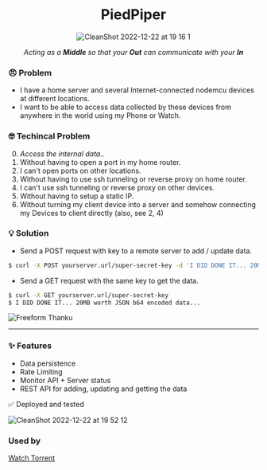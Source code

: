 

<div align="center">

  # PiedPiper     
  
  ![CleanShot 2022-12-22 at 19 16 1](https://user-images.githubusercontent.com/43297314/209246647-00a1a89d-9ba8-4abc-9de2-86a3a2a42dfa.png)

_Acting as a **Middle** so that your **Out** can communicate with your **In**_

</div>



### 😠 Problem

- I have a home server and several Internet-connected nodemcu devices at different locations.
- I want to be able to access data collected by these devices from anywhere in the world using my Phone or Watch.

### 🤓 Techincal Problem

0. _Access the internal data.._
1. Without having to open a port in my home router.
2. I can't open ports on other locations.
3. Without having to use ssh tunneling or reverse proxy on home router.
4. I can't use ssh tunneling or reverse proxy on other devices.
5. Without having to setup a static IP.
6. Without turning my client device into a server and somehow connecting my Devices to client directly (also, see 2, 4)

### 💡 Solution

- Send a POST request with key to a remote server to add / update data.

```sh
$ curl -X POST yourserver.url/super-secret-key -d 'I DID DONE IT... 20MB worth JSON b64 encoded data...'
```

- Send a GET request with the same key to get the data.

```sh
$ curl -X GET yourserver.url/super-secret-key
$ I DID DONE IT... 20MB worth JSON b64 encoded data...
```

![Freeform Thanku](https://user-images.githubusercontent.com/43297314/209245713-39635b00-8930-4f90-b4d4-cc3a756a03e3.png)


---

### ✨ Features

- Data persistence
- Rate Limiting
- Monitor API + Server status
- REST API for adding, updating and getting the data


✅ Deployed and tested 

![CleanShot 2022-12-22 at 19 52 12](https://user-images.githubusercontent.com/43297314/209249586-f5cbf301-baca-4c99-9038-0e7a00bfc7e0.png)

### Used by
[Watch Torrent](https://github.com/Aayush9029/WatchTorrent)
